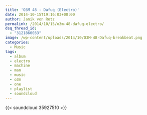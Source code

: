 ```yaml
---
title: 'O3M 48 - Dafuq (Electro)'
date: 2014-10-15T19:16:03+00:00
author: Janik von Rotz
permalink: /2014/10/15/o3m-48-dafuq-electro/
dsq_thread_id:
  - "3121860033"
image: /wp-content/uploads/2014/10/O3M-48-Dafuq-breakbeat.png
categories:
  - Music
tags:
  - album
  - electro
  - machine
  - man
  - music
  - o3m
  - one
  - playlist
  - soundcloud
---
```

{{< soundcloud 35927510 >}}
